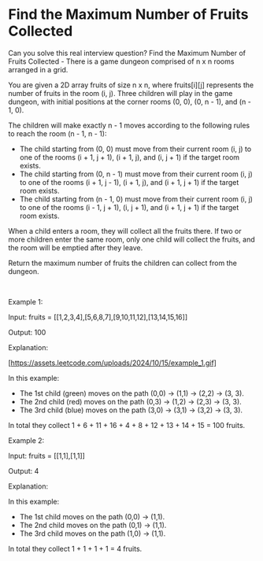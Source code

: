 # Find the Maximum Number of Fruits Collected

Can you solve this real interview question? Find the Maximum Number of Fruits Collected - There is a game dungeon comprised of n x n rooms arranged in a grid.

You are given a 2D array fruits of size n x n, where fruits[i][j] represents the number of fruits in the room (i, j). Three children will play in the game dungeon, with initial positions at the corner rooms (0, 0), (0, n - 1), and (n - 1, 0).

The children will make exactly n - 1 moves according to the following rules to reach the room (n - 1, n - 1):

 * The child starting from (0, 0) must move from their current room (i, j) to one of the rooms (i + 1, j + 1), (i + 1, j), and (i, j + 1) if the target room exists.
 * The child starting from (0, n - 1) must move from their current room (i, j) to one of the rooms (i + 1, j - 1), (i + 1, j), and (i + 1, j + 1) if the target room exists.
 * The child starting from (n - 1, 0) must move from their current room (i, j) to one of the rooms (i - 1, j + 1), (i, j + 1), and (i + 1, j + 1) if the target room exists.

When a child enters a room, they will collect all the fruits there. If two or more children enter the same room, only one child will collect the fruits, and the room will be emptied after they leave.

Return the maximum number of fruits the children can collect from the dungeon.

 

Example 1:

Input: fruits = [[1,2,3,4],[5,6,8,7],[9,10,11,12],[13,14,15,16]]

Output: 100

Explanation:

[https://assets.leetcode.com/uploads/2024/10/15/example_1.gif]

In this example:

 * The 1st child (green) moves on the path (0,0) -> (1,1) -> (2,2) -> (3, 3).
 * The 2nd child (red) moves on the path (0,3) -> (1,2) -> (2,3) -> (3, 3).
 * The 3rd child (blue) moves on the path (3,0) -> (3,1) -> (3,2) -> (3, 3).

In total they collect 1 + 6 + 11 + 16 + 4 + 8 + 12 + 13 + 14 + 15 = 100 fruits.

Example 2:

Input: fruits = [[1,1],[1,1]]

Output: 4

Explanation:

In this example:

 * The 1st child moves on the path (0,0) -> (1,1).
 * The 2nd child moves on the path (0,1) -> (1,1).
 * The 3rd child moves on the path (1,0) -> (1,1).

In total they collect 1 + 1 + 1 + 1 = 4 fruits.